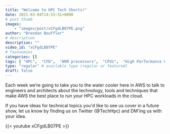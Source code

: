 ```yaml
---
title: "Welcome to HPC Tech Shorts!"
date: 2021-03-04T14:53:51+0000
# post thumb
images:
    - "images/post/xCFgdLB07PE.png"
author: "Brendan Bouffler"
# description
description: ""
video_id: "xCFgdLB07PE"
# Taxonomies
categories: []
tags: [ "HPC",  "CFD",  "ARM processors",  "CPUs",  "High Performance Computing",  "techshorts", ]
type: "regular" # available type (regular or featured)
draft: false
---
```


Each week we’re going to take you to the water cooler here in AWS to talk to engineers and architects about the technology, tools and techniques that make AWS the best place to run your HPC workloads in the cloud.

If you have ideas for technical topics you'd like to see us cover in a future show, let us know by finding us on Twitter (@TechHpc) and DM'ing us with your idea.

{{< youtube xCFgdLB07PE >}}